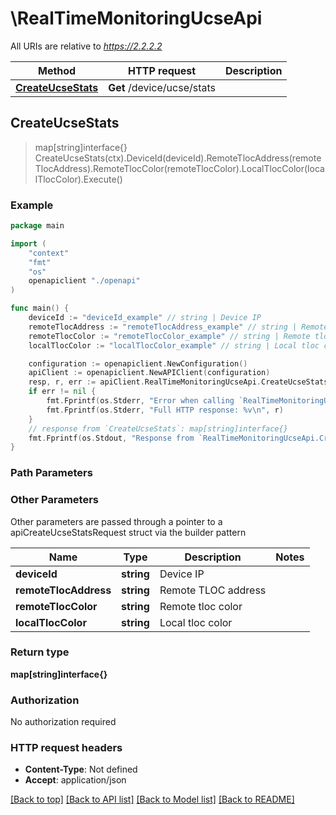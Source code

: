 # \RealTimeMonitoringUcseApi

All URIs are relative to *https://2.2.2.2*

Method | HTTP request | Description
------------- | ------------- | -------------
[**CreateUcseStats**](RealTimeMonitoringUcseApi.md#CreateUcseStats) | **Get** /device/ucse/stats | 



## CreateUcseStats

> map[string]interface{} CreateUcseStats(ctx).DeviceId(deviceId).RemoteTlocAddress(remoteTlocAddress).RemoteTlocColor(remoteTlocColor).LocalTlocColor(localTlocColor).Execute()





### Example

```go
package main

import (
    "context"
    "fmt"
    "os"
    openapiclient "./openapi"
)

func main() {
    deviceId := "deviceId_example" // string | Device IP
    remoteTlocAddress := "remoteTlocAddress_example" // string | Remote TLOC address (optional)
    remoteTlocColor := "remoteTlocColor_example" // string | Remote tloc color (optional)
    localTlocColor := "localTlocColor_example" // string | Local tloc color (optional)

    configuration := openapiclient.NewConfiguration()
    apiClient := openapiclient.NewAPIClient(configuration)
    resp, r, err := apiClient.RealTimeMonitoringUcseApi.CreateUcseStats(context.Background()).DeviceId(deviceId).RemoteTlocAddress(remoteTlocAddress).RemoteTlocColor(remoteTlocColor).LocalTlocColor(localTlocColor).Execute()
    if err != nil {
        fmt.Fprintf(os.Stderr, "Error when calling `RealTimeMonitoringUcseApi.CreateUcseStats``: %v\n", err)
        fmt.Fprintf(os.Stderr, "Full HTTP response: %v\n", r)
    }
    // response from `CreateUcseStats`: map[string]interface{}
    fmt.Fprintf(os.Stdout, "Response from `RealTimeMonitoringUcseApi.CreateUcseStats`: %v\n", resp)
}
```

### Path Parameters



### Other Parameters

Other parameters are passed through a pointer to a apiCreateUcseStatsRequest struct via the builder pattern


Name | Type | Description  | Notes
------------- | ------------- | ------------- | -------------
 **deviceId** | **string** | Device IP | 
 **remoteTlocAddress** | **string** | Remote TLOC address | 
 **remoteTlocColor** | **string** | Remote tloc color | 
 **localTlocColor** | **string** | Local tloc color | 

### Return type

**map[string]interface{}**

### Authorization

No authorization required

### HTTP request headers

- **Content-Type**: Not defined
- **Accept**: application/json

[[Back to top]](#) [[Back to API list]](../README.md#documentation-for-api-endpoints)
[[Back to Model list]](../README.md#documentation-for-models)
[[Back to README]](../README.md)


